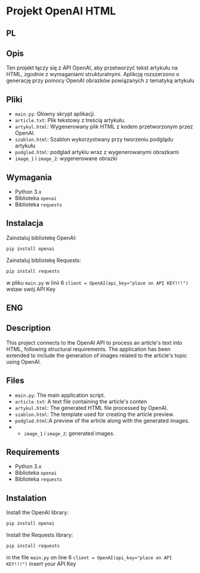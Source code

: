# Projekt OpenAI HTML
## PL
## Opis 
Ten projekt łączy się z API OpenAI, aby przetworzyć tekst artykułu na HTML, zgodnie z wymaganiami strukturalnymi. Aplikcję rozszerzono o generację przy pomocy OpenAI obrazków powiązanych z tematyką artykułu

## Pliki
- `main.py`: Główny skrypt aplikacji.
- `article.txt`: Plik tekstowy z treścią artykułu.
- `artykul.html`: Wygenerowany plik HTML z kodem przetworzonym przez OpenAI.
- `szablon.html`: Szablon wykorzystwany przy tworzeniu podglądu artykułu
- `podglad.html`: podglad artyklu wraz z wygenerowanymi obrazkami
- `image_1` i `image_2`: wygenerowane obrazki
  
## Wymagania
- Python 3.x
- Biblioteka `openai`
- Biblioteka `requests`

## Instalacja
Zainstaluj bibliotekę OpenAI:
```bash
pip install openai
```
Zainstaluj bibliotekę Requests:
```bash
pip install requests
```
w pliku `main.py` w linii 6 `client = OpenAI(api_key="place on API KEY!!!")` wstaw swój API Key


## ENG
## Description
This project connects to the OpenAI API to process an article's text into HTML, following structural requirements. The application has been extended to include the generation of images related to the article's topic using OpenAI.
## Files
- `main.py`: The main application script.
- `article.txt`: A text file containing the article's conten
- `artykul.html`: The generated HTML file processed by OpenAI.
- `szablon.html`: The template used for creating the article preview.
- `podglad.html`:A preview of the article along with the generated images.
- - `image_1` i `image_2`: generated images.

## Requirements
- Python 3.x
- Biblioteka `openai`
- Biblioteka `requests`

## Instalation
Install the OpenAI library:
```bash
pip install openai
```
Install the Requests library:
```bash
pip install requests
```
in the file `main.py` on line 6 `client = OpenAI(api_key="place on API KEY!!!")` insert your API Key

